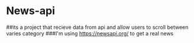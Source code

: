 # News-api
##its a project that recieve data from api and allow users to scroll between varies category 
###I'm using https://newsapi.org/ to get a real news 
